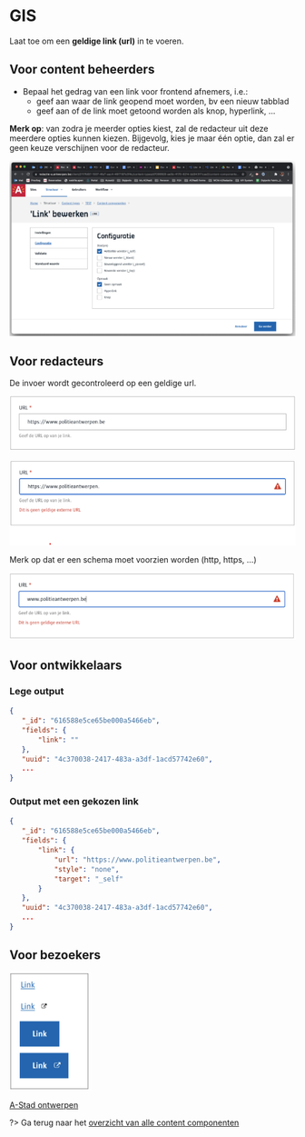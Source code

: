 # GIS 

Laat toe om een **geldige link (url)** in te voeren.

## Voor content beheerders

* Bepaal het gedrag van een link voor frontend afnemers, i.e.:
  * geef aan waar de link geopend moet worden, bv een nieuw tabblad
  * geef aan of de link moet getoond worden als knop, hyperlink, ...

**Merk op**: van zodra je meerder opties kiest, zal de redacteur uit deze meerdere opties kunnen kiezen. Bijgevolg, kies je maar één optie, dan zal er geen keuze verschijnen voor de redacteur.

![link-config](../assets/link-config.png)

## Voor redacteurs

De invoer wordt gecontroleerd op een geldige url.

![link-redactie1](../assets/link-redactie1.png)

![link-redactie2](../assets/link-redactie2.png)

Merk op dat er een schema moet voorzien worden (http, https, …)

![link-redactie3](../assets/link-redactie3.png)

## Voor ontwikkelaars

### Lege output

```json
{
   "_id": "616588e5ce65be000a5466eb",
   "fields": {
       "link": ""
   },
   "uuid": "4c370038-2417-483a-a3df-1acd57742e60", 
   ...
}
```

### Output met een gekozen link

```json
{
   "_id": "616588e5ce65be000a5466eb",
   "fields": {
       "link": {
           "url": "https://www.politieantwerpen.be",
           "style": "none",
           "target": "_self"
       }
   },
   "uuid": "4c370038-2417-483a-a3df-1acd57742e60", 
   ...
}
```

## Voor bezoekers

![link-bezoeker](../assets/link-bezoeker.png)

[A-Stad ontwerpen](https://xd.adobe.com/view/2266b523-5427-400b-57f1-d24fad05f06c-5457/screen/3fbce778-d33c-42b3-9bce-304b83118fdf/)

?> Ga terug naar het [overzicht van alle content componenten](/redactie/content/inrichten-cc-standaard.md)
